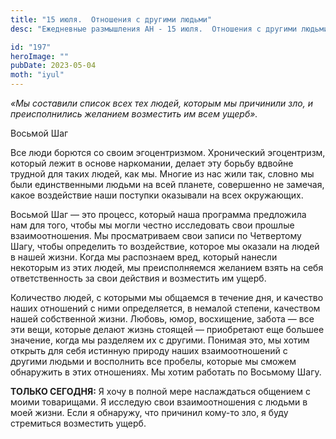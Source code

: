```yaml
---
title: "15 июля.  Отношения с другими людьми"
desc: "Ежедневные размышления АН - 15 июля.  Отношения с другими людьми"

id: "197"
heroImage: ""
pubDate: 2023-05-04
moth: "iyul"
---
```


_«Мы составили список всех тех людей, которым мы причинили зло, и
преисполнились желанием возместить им всем ущерб»._

Восьмой Шаг

Все люди борются со своим эгоцентризмом. Хронический эгоцентризм, который
лежит в основе наркомании, делает эту борьбу вдвойне трудной для таких людей,
как мы. Многие из нас жили так, словно мы были единственными людьми на всей
планете, совершенно не замечая, какое воздействие наши поступки оказывали на
всех окружающих.

Восьмой Шаг — это процесс, который наша программа предложила нам для того,
чтобы мы могли честно исследовать свои прошлые взаимоотношения. Мы
просматриваем свои записи по Четвертому Шагу, чтобы определить то воздействие,
которое мы оказали на людей в нашей жизни. Когда мы распознаем вред, который
нанесли некоторым из этих людей, мы преисполняемся желанием взять на себя
ответственность за свои действия и возместить им ущерб.

Количество людей, с которыми мы общаемся в течение дня, и качество наших
отношений с ними определяется, в немалой степени, качеством нашей собственной
жизни. Любовь, юмор, восхищение, забота — все эти вещи, которые делают жизнь
стоящей — приобретают еще большее значение, когда мы разделяем их с другими.
Понимая это, мы хотим открыть для себя истинную природу наших взаимоотношений
с другими людьми и восполнить все пробелы, которые мы сможем обнаружить в этих
отношениях. Мы хотим работать по Восьмому Шагу.

**ТОЛЬКО СЕГОДНЯ:** Я хочу в полной мере наслаждаться общением с моими
товарищами. Я исследую свои взаимоотношения с людьми в моей жизни. Если я
обнаружу, что причинил кому-то зло, я буду стремиться возместить ущерб.
